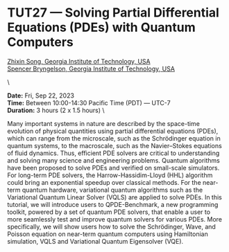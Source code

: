 # TUT27 — Solving Partial Differential Equations (PDEs) with Quantum Computers

[Zhixin Song, Georgia Institute of Technology, USA](https://www.linkedin.com/in/kaminotesf524/) \
[Spencer Bryngelson, Georgia Institute of Technology, USA](https://cse.gatech.edu/people/spencer-bryngelson)

\

 **Date:** Fri, Sep 22, 2023 \
 **Time:** Between 10:00-14:30 Pacific Time (PDT) — UTC-7 \
 **Duration:** 3 hours (2 x 1.5 hours) \




Many important systems in nature are described by the space-time evolution of physical quantities using partial differential equations (PDEs), which can range from the microscale, such as the Schrödinger equation in quantum systems, to the macroscale, such as the Navier–Stokes equations of fluid dynamics. Thus, efficient PDE solvers are critical to understanding and solving many science and engineering problems. Quantum algorithms have been proposed to solve PDEs and verified on small-scale simulators. For long-term PDE solvers, the Harrow-Hassidim-Lloyd (HHL) algorithm could bring an exponential speedup over classical methods. For the near-term quantum hardware, variational quantum algorithms such as the Variational Quantum Linear Solver (VQLS) are applied to solve PDEs. In this tutorial, we will introduce users to QPDE-Benchmark, a new programming toolkit, powered by a set of quantum PDE solvers, that enable a user to more seamlessly test and improve quantum solvers for various PDEs. More specifically, we will show users how to solve the Schrödinger, Wave, and Poisson equation on near-term quantum computers using Hamiltonian simulation, VQLS and Variational Quantum Eigensolver (VQE). 